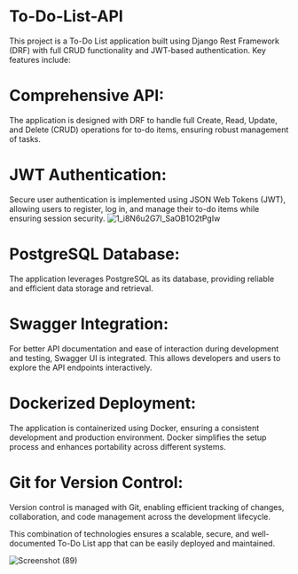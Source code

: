 # To-Do-List-API
This project is a To-Do List application built using Django Rest Framework (DRF) with full CRUD functionality and JWT-based authentication. Key features include:
# Comprehensive API:  
The application is designed with DRF to handle full Create, Read, Update, and Delete (CRUD) operations for to-do items, ensuring robust management of tasks.

# JWT Authentication: 
Secure user authentication is implemented using JSON Web Tokens (JWT), allowing users to register, log in, and manage their to-do items while ensuring session security.
![1_i8N6u2G7l_SaOB1O2tPgIw](https://github.com/user-attachments/assets/7d9d02ad-c39e-4a19-bce6-8e5574bcca60)


# PostgreSQL Database: 
The application leverages PostgreSQL as its database, providing reliable and efficient data storage and retrieval.

# Swagger Integration: 
For better API documentation and ease of interaction during development and testing, Swagger UI is integrated. This allows developers and users to explore the API endpoints interactively.

# Dockerized Deployment: 
The application is containerized using Docker, ensuring a consistent development and production environment. Docker simplifies the setup process and enhances portability across different systems.

# Git for Version Control: 
Version control is managed with Git, enabling efficient tracking of changes, collaboration, and code management across the development lifecycle.

This combination of technologies ensures a scalable, secure, and well-documented To-Do List app that can be easily deployed and maintained.

![Screenshot (89)](https://github.com/user-attachments/assets/7193e7c7-83bd-442e-bde3-17ba725faf55)
